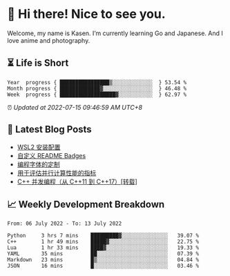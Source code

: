 <h1>👋 Hi there! Nice to see you.</h1>

Welcome, my name is Kasen. I’m currently learning Go and Japanese. And I love anime and photography.


## ⏳ Life is Short

<!-- Start of Time Progress Bar -->
``` text
Year  progress { ████████████████▒░░░░░░░░░░░░░  } 53.54 %
Month progress { █████████████▓░░░░░░░░░░░░░░░░  } 46.48 %
Week  progress { ██████████████████▓░░░░░░░░░░░  } 62.97 %
```

⏰ *Updated at 2022-07-15 09:46:59 AM UTC+8*

<!-- End of Time Progress Bar -->

## 📝 Latest Blog Posts

<!-- BLOG-POST-LIST:START -->
- [WSL2 安装配置](https://blog.imkasen.com/wsl2-config.html)
- [自定义 README Badges](https://blog.imkasen.com/custom-readme-badges.html)
- [编程字体的定制](https://blog.imkasen.com/coding-fonts-configuration.html)
- [用于评估并行计算性能的指标](https://blog.imkasen.com/parallel-performance-metrics.html)
- [C++ 并发编程（从 C++11 到 C++17）[转载]](https://blog.imkasen.com/cpp-concurrency.html)
<!-- BLOG-POST-LIST:END -->

## 📈 Weekly Development Breakdown

<!--START_SECTION:waka-->

```text
From: 06 July 2022 - To: 13 July 2022

Python     3 hrs 7 mins    █████████▓░░░░░░░░░░░░░░░   39.07 %
C++        1 hr 49 mins    █████▓░░░░░░░░░░░░░░░░░░░   22.75 %
Lua        1 hr 33 mins    ████▓░░░░░░░░░░░░░░░░░░░░   19.33 %
YAML       35 mins         ██░░░░░░░░░░░░░░░░░░░░░░░   07.39 %
Markdown   23 mins         █▒░░░░░░░░░░░░░░░░░░░░░░░   04.84 %
JSON       16 mins         █░░░░░░░░░░░░░░░░░░░░░░░░   03.46 %
```

<!--END_SECTION:waka-->
